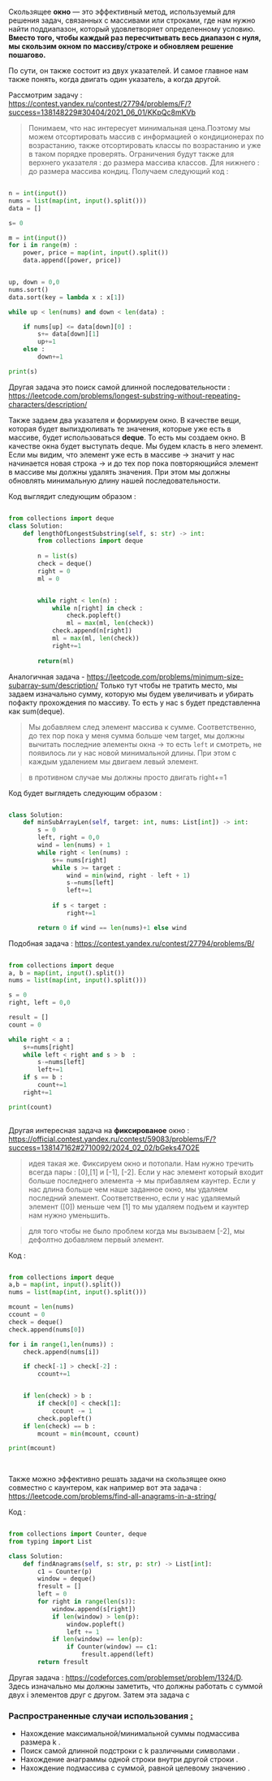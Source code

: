 Скользящее **окно** — это эффективный метод, используемый для решения задач, связанных с массивами или строками, где нам нужно найти поддиапазон, который удовлетворяет определенному условию. **Вместо того, чтобы каждый раз пересчитывать весь диапазон с нуля, мы скользим окном по массиву/строке и обновляем решение пошагово.**

По сути, он также состоит из двух указателей. И самое главное нам также понять, когда двигать один указатель, а когда другой. 

Рассмотрим задачу :  https://contest.yandex.ru/contest/27794/problems/F/?success=138148229#30404/2021_06_01/KKpQc8mKVb

> Понимаем, что нас интересует минимальная цена.Поэтому мы можем отсортировать массив с информацией о кондиционерах по возрастанию, также отсортировать классы по возрастанию и уже в таком порядке проверять. Ограничения будут также для верхнего указателя : до размера массива классов. Для нижнего : до размера массива кондиц. Получаем следующий код : 

```python

n = int(input())
nums = list(map(int, input().split()))
data = []

s= 0

m = int(input())
for i in range(m) : 
    power, price = map(int, input().split())
    data.append([power, price])


up, down = 0,0 
nums.sort()
data.sort(key = lambda x : x[1])

while up < len(nums) and down < len(data) : 

    if nums[up] <= data[down][0] : 
        s+= data[down][1]
        up+=1 
    else : 
        down+=1

print(s)

```



Другая задача это поиск самой длинной последовательности : https://leetcode.com/problems/longest-substring-without-repeating-characters/description/

Также задаем два указателя и формируем окно. В качестве вещи, которая будет выпиздюливать те значения, которые уже есть в массиве, будет использоваться **deque**. То есть мы создаем окно. В качестве окна будет выступать deque. Мы будем класть в него элемент. Если мы видим, что элемент уже есть в массиве -> значит у нас начинается новая строка -> и до тех пор пока повторяющийся элемент в массиве мы должны удалять значения. При этом мы должны обновлять минимальную длину нашей последовательности. 

Код выглядит следующим образом : 

```python 

from collections import deque
class Solution:
    def lengthOfLongestSubstring(self, s: str) -> int:
        from collections import deque
 
        n = list(s)
        check = deque()
        right = 0
        ml = 0


        while right < len(n) : 
            while n[right] in check : 
                check.popleft()
                ml = max(ml, len(check))
            check.append(n[right])
            ml = max(ml, len(check))
            right+=1
            
        return(ml)   

```


Аналогичная задача - https://leetcode.com/problems/minimum-size-subarray-sum/description/
Только тут чтобы не тратить место, мы задаем изначально сумму, которую мы будем увеличивать и убирать пофакту прохождения по массиву. То есть у нас s будет представленна как sum(deque).

> Мы добавляем след элемент массива к сумме. Соответственно,  до тех пор пока у меня сумма больше чем target, мы должны вычитать последние элементы окна -> то есть `left` и смотреть, не появилось ли у нас новой минимальной длины.  При этом с каждым удалением мы двигаем левый элемент.

> в противном случае мы должны просто двигать right+=1

Код будет выглядеть следующим образом : 

```python

class Solution:
    def minSubArrayLen(self, target: int, nums: List[int]) -> int:
        s = 0 
        left, right = 0,0 
        wind = len(nums) + 1
        while right < len(nums) : 
            s+= nums[right]
            while s >= target : 
                wind = min(wind, right - left + 1)
                s-=nums[left]
                left+=1
        
            if s < target : 
                right+=1

        return 0 if wind == len(nums)+1 else wind

```

Подобная задача : https://contest.yandex.ru/contest/27794/problems/B/

```python

from collections import deque
a, b = map(int, input().split())
nums = list(map(int, input().split()))

s = 0
right, left = 0,0

result = []
count = 0

while right < a : 
    s+=nums[right]
    while left < right and s > b  : 
        s-=nums[left]
        left+=1
    if s == b : 
        count+=1
    right+=1

print(count)       
	
```


Другая интересная задача на **фиксированое** окно : https://official.contest.yandex.ru/contest/59083/problems/F/?success=138147162#2710092/2024_02_02/bGeks47O2E

>идея такая же. Фиксируем окно и потопали. Нам нужно тречить всегда пары : [0],[1]  и [-1], [-2]. Если у нас элемент который входит больше последнего элемента -> мы прибавляем каунтер. Если у нас длина больше чем наше заданное окно, мы удаляем последний элемент. Соответственно, если у нас удаляемый элемент ([0]) меньше чем [1] то мы удаляем подъем и каунтер нам нужно уменьшить.

> для того чтобы не было проблем когда мы вызываем [-2], мы дефолтно добавляем первый элемент.

Код : 

```python

from collections import deque
a,b = map(int, input().split())
nums = list(map(int, input().split()))

mcount = len(nums)
ccount = 0
check = deque()
check.append(nums[0])

for i in range(1,len(nums)) : 
    check.append(nums[i])

    if check[-1] > check[-2] : 
        ccount+=1


    if len(check) > b : 
        if check[0] < check[1]:
            ccount -= 1
        check.popleft()
    if len(check) == b : 
        mcount = min(mcount, ccount)

print(mcount)
    
    

```



Также можно эффективно решать задачи на скользящее окно совместно с каунтером, как например вот эта задача : https://leetcode.com/problems/find-all-anagrams-in-a-string/

Код : 

```python

from collections import Counter, deque
from typing import List

class Solution:
    def findAnagrams(self, s: str, p: str) -> List[int]:
        c1 = Counter(p)
        window = deque()
        fresult = []
        left = 0
        for right in range(len(s)):
            window.append(s[right])
            if len(window) > len(p):
                window.popleft()
                left += 1
            if len(window) == len(p):
                if Counter(window) == c1:
                    fresult.append(left)
        return fresult

```


Другая задача : https://codeforces.com/problemset/problem/1324/D.
Здесь изначально мы должны заметить, что должны работать с суммой двух i элементов друг с другом. Затем эта задача с


### Распространенные случаи использования [:](https://ajay-dhangar.github.io/algo/docs/extra/Sliding-Window/sliding-window#common-use-cases "Прямая ссылка на общие варианты использования:")

- Нахождение максимальной/минимальной суммы подмассива размера k .
- Поиск самой длинной подстроки с k различными символами .
- Нахождение анаграммы одной строки внутри другой строки .
- Нахождение подмассива с суммой, равной целевому значению .








